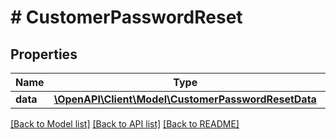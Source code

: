 # # CustomerPasswordReset

## Properties

Name | Type | Description | Notes
------------ | ------------- | ------------- | -------------
**data** | [**\OpenAPI\Client\Model\CustomerPasswordResetData**](CustomerPasswordResetData.md) |  |

[[Back to Model list]](../../README.md#models) [[Back to API list]](../../README.md#endpoints) [[Back to README]](../../README.md)
